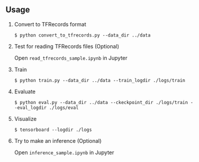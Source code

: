 ## Usage

1. Convert to TFRecords format

    ```
    $ python convert_to_tfrecords.py --data_dir ../data
    ```

2. Test for reading TFRecords files (Optional)

    Open `read_tfrecords_sample.ipynb` in Jupyter

3. Train

    ```
    $ python train.py --data_dir ../data --train_logdir ./logs/train
    ```

4. Evaluate

    ```
    $ python eval.py --data_dir ../data --ckeckpoint_dir ./logs/train --eval_logdir ./logs/eval
    ```

5. Visualize

    ```
    $ tensorboard --logdir ./logs
    ```

6. Try to make an inference (Optional)

    Open `inference_sample.ipynb` in Jupyter
